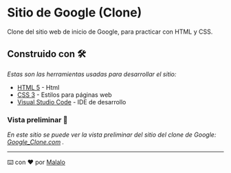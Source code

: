 # Sitio de Google (Clone)
Clone del sitio web de inicio de Google, para practicar con HTML y CSS.

## Construido con 🛠️

_Estas son las herramientas usadas para desarrollar el sitio:_

* [HTML 5](https://www.w3schools.com/html/default.asp) - Html
* [CSS 3](https://www.w3schools.com/css/default.asp) - Estilos para páginas web
* [Visual Studio Code](https://code.visualstudio.com/) - IDE de desarrollo

### Vista preliminar 🚀

_En este sitio se puede ver la vista preliminar del sitio del clone de Google: [Google_Clone.com](https://m4lal0.github.io/Google_Clone/) ._

---
⌨️ con ❤️ por [Malalo](https://github.com/m4lal0)
